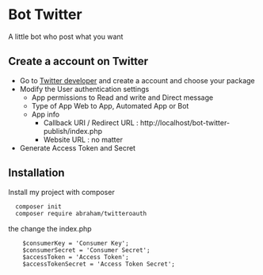 
# Bot Twitter

A little bot who post what you want

## Create a account on Twitter

- Go to [Twitter developer](https://developer.twitter.com/en) and create a account and choose your package
- Modify the User authentication settings
    - App permissions to Read and write and Direct message
    - Type of App Web to App, Automated App or Bot
    - App info 
        - Callback URI / Redirect URL : http://localhost/bot-twitter-publish/index.php
        - Website URL : no matter
- Generate Access Token and Secret

## Installation

Install my project with composer

```bash
  composer init
  composer require abraham/twitteroauth
```

the change the index.php

```
    $consumerKey = 'Consumer Key';
    $consumerSecret = 'Consumer Secret';
    $accessToken = 'Access Token';
    $accessTokenSecret = 'Access Token Secret';
```
